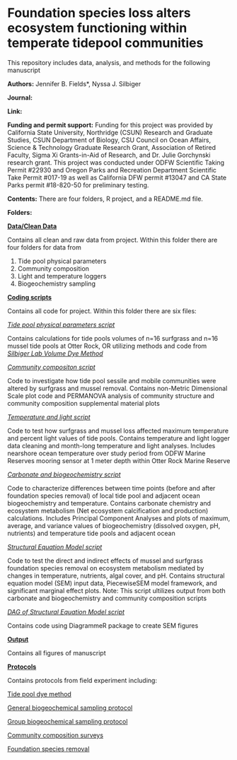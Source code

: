 # Foundation species loss alters ecosystem functioning within temperate tidepool communities 

This repository includes data, analysis, and methods for the following manuscript

**Authors:** Jennifer B. Fields*, Nyssa J. Silbiger

**Journal:**

**Link:**


**Funding and permit support:** Funding for this project was provided by California State University, Northridge (CSUN) Research and Graduate Studies, CSUN Department of Biology, CSU Council on Ocean Affairs, Science & Technology Graduate Research Grant, Association of Retired Faculty, Sigma Xi Grants-in-Aid of Research, and Dr. Julie Gorchynski research grant. This project was conducted under ODFW Scientific Taking Permit #22930 and Oregon Parks and Recreation Department Scientific Take Permit #017-19 as well as California DFW permit #13047 and CA State Parks permit #18-820-50 for preliminary testing. 


**Contents:** There are four folders, R project, and a README.md file.

**Folders:**

**[Data/Clean Data](https://github.com/jenniferfields/EcoFunORTidepools/tree/master/Data)**

Contains all clean and raw data from project. Within this folder there are four folders for data from 
1. Tide pool physical parameters
2. Community composition
3. Light and temperature loggers
4. Biogeochemistry sampling

**[Coding scripts](https://github.com/jenniferfields/EcoFunORTidepools/tree/master/Scripts)**

Contains all code for project. Within this folder there are six files:

*[Tide pool physical parameters script](https://github.com/jenniferfields/EcoFunORTidepools/blob/master/Scripts/tidepoolphysicalparameters.R)*

Contains calculations for tide pools volumes of n=16 surfgrass and n=16 mussel tide pools at Otter Rock, OR utilizing methods and code from *[Silbiger Lab Volume Dye Method](https://github.com/SilbigerLab/Protocols/tree/master/Environmental_Parameter_Protocols/Protocols/Volume_Dye_Method)*

*[Community compositon script](https://github.com/jenniferfields/EcoFunORTidepools/blob/master/Scripts/CommunityComp.R)*

Code to investigate how tide pool sessile and mobile communities were altered by surfgrass and mussel removal. Contains non-Metric Dimensional Scale plot code and PERMANOVA analysis of community structure and community composition supplemental material plots

*[Temperature and light script](https://github.com/jenniferfields/EcoFunORTidepools/blob/master/Scripts/TemperatureandLight.R)*

Code to test how surfgrass and mussel loss affected maximum temperature and percent light values of tide pools. Contains temperature and light logger data cleaning and month-long temperature and light analyses. Includes nearshore ocean temperature over study period from ODFW Marine Reserves mooring sensor at 1 meter depth within Otter Rock Marine Reserve

*[Carbonate and biogeochemistry script](https://github.com/jenniferfields/EcoFunORTidepools/blob/master/Scripts/CleanCarbChem.R)* 

Code to characterize differences between time points (before and after foundation species removal) of local tide pool and adjacent ocean biogeochemistry and temperature. Contains carbonate chemistry and ecosystem metabolism (Net ecosystem calcification and production) calculations. Includes Principal Component Analyses and plots of maximum, average, and variance values of biogeochemistry (dissolved oxygen, pH, nutrients) and temperature tide pools and adjacent ocean

*[Structural Equation Model script](https://github.com/jenniferfields/EcoFunORTidepools/blob/master/Scripts/SEMScript.R)*

Code to test the direct and indirect effects of mussel and surfgrass foundation species removal on ecosystem metabolism mediated by changes in temperature, nutrients, algal cover, and pH. Contains structural equation model (SEM) input data, PiecewiseSEM model framework, and significant marginal effect plots. Note: This script ultilizes output from both carbonate and biogeochemistry and community composition scripts

*[DAG of Structural Equation Model script](https://github.com/jenniferfields/EcoFunORTidepools/blob/master/Scripts/DAGSEMscript.R)* 

Contains code using DiagrammeR package to create SEM figures

**[Output](https://github.com/jenniferfields/EcoFunORTidepools/tree/master/Output)**

Contains all figures of manuscript

**[Protocols](https://github.com/jenniferfields/EcoFunORTidepools/tree/master/Protocols)**

Contains protocols from field experiment including:

[Tide pool dye method](https://github.com/jenniferfields/EcoFunORTidepools/blob/master/Protocols/Dye_Method_Protocol.md)

[General biogeochemical sampling protocol](https://github.com/jenniferfields/EcoFunORTidepools/blob/master/Protocols/TidePoolSampling_SOP.md)

[Group biogeochemical sampling protocol](https://github.com/jenniferfields/EcoFunORTidepools/blob/master/Protocols/GroupWaterSampling_SOP.md)

[Community composition surveys](https://github.com/jenniferfields/EcoFunORTidepools/blob/master/Protocols/CommunityComposition_SOP.md)

[Foundation species removal](https://github.com/jenniferfields/EcoFunORTidepools/blob/master/Protocols/FoundationSpeciesRemoval_SOP.md)



